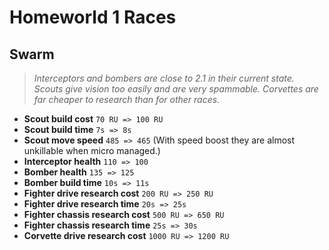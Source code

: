 # Homeworld 1 Races

## Swarm
> *Interceptors and bombers are close to 2.1 in their current state. Scouts give vision too easily and are very spammable.
   Corvettes are far cheaper to research than for other races.*
* **Scout build cost** `70 RU => 100 RU`
* **Scout build time** `7s => 8s`
* **Scout move speed** `485 => 465` (With speed boost they are almost unkillable when micro managed.)
* **Interceptor health** `110 => 100`
* **Bomber health** `135 => 125`
* **Bomber build time** `10s => 11s`
* **Fighter drive research cost** `200 RU => 250 RU`
* **Fighter drive research time** `20s => 25s`
* **Fighter chassis research cost** `500 RU => 650 RU`
* **Fighter chassis research time** `25s => 30s`
* **Corvette drive research cost** `1000 RU => 1200 RU`
